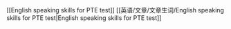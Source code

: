 
[[English speaking skills for PTE test]]
[[英语/文章/文章生词/English speaking skills for PTE test|English speaking skills for PTE test]]